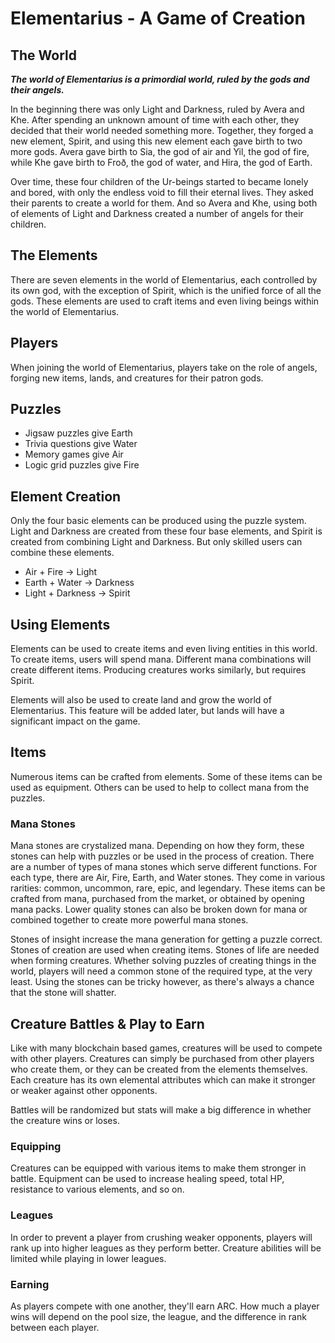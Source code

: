 # Elementarius - A Game of Creation

## The World

***The world of Elementarius is a primordial world, ruled by the gods and their angels.***

In the beginning there was only Light and Darkness, ruled by Avera and Khe. After spending an unknown amount of time with each other, they decided that their world needed something more. Together, they forged a new element, Spirit, and using this new element each gave birth to two more gods. Avera gave birth to Sia, the god of air and Yil, the god of fire, while Khe gave birth to Froð, the god of water, and Hira, the god of Earth.

Over time, these four children of the Ur-beings started to became lonely and bored, with only the endless void to fill their eternal lives. They asked their parents to create a world for them. And so Avera and Khe, using both of elements of Light and Darkness created a number of angels for their children.

## The Elements

There are seven elements in the world of Elementarius, each controlled by its own god, with the exception of Spirit, which is the unified force of all the gods. These elements are used to craft items and even living beings within the world of Elementarius.

## Players

When joining the world of Elementarius, players take on the role of angels, forging new items, lands, and creatures for their patron gods.

## Puzzles

- Jigsaw puzzles give Earth
- Trivia questions give Water
- Memory games give Air
- Logic grid puzzles give Fire

## Element Creation

Only the four basic elements can be produced using the puzzle system. Light and Darkness are created from these four base elements, and Spirit is created from combining Light and Darkness. But only skilled users can combine these elements.

- Air + Fire -> Light
- Earth + Water -> Darkness
- Light + Darkness -> Spirit

## Using Elements

Elements can be used to create items and even living entities in this world. To create items, users will spend mana. Different mana combinations will create different items. Producing creatures works similarly, but requires Spirit.

Elements will also be used to create land and grow the world of Elementarius. This feature will be added later, but lands will have a significant impact on the game.

## Items

Numerous items can be crafted from elements. Some of these items can be used as equipment. Others can be used to help to collect mana from the puzzles.

### Mana Stones

Mana stones are crystalized mana. Depending on how they form, these stones can help with puzzles or be used in the process of creation. There are a number of types of mana stones which serve different functions. For each type, there are Air, Fire, Earth, and Water stones. They come in various rarities: common, uncommon, rare, epic, and legendary. These items can be crafted from mana, purchased from the market, or obtained by opening mana packs. Lower quality stones can also be broken down for mana or combined together to create more powerful mana stones.

Stones of insight increase the mana generation for getting a puzzle correct. Stones of creation are used when creating items. Stones of life are needed when forming creatures. Whether solving puzzles of creating things in the world, players will need a common stone of the required type, at the very least. Using the stones can be tricky however, as there's always a chance that the stone will shatter.

## Creature Battles & Play to Earn

Like with many blockchain based games, creatures will be used to compete with other players. Creatures can simply be purchased from other players who create them, or they can be created from the elements themselves. Each creature has its own elemental attributes which can make it stronger or weaker against other opponents.

Battles will be randomized but stats will make a big difference in whether the creature wins or loses.

### Equipping

Creatures can be equipped with various items to make them stronger in battle. Equipment can be used to increase healing speed, total HP, resistance to various elements, and so on.

### Leagues

In order to prevent a player from crushing weaker opponents, players will rank up into higher leagues as they perform better. Creature abilities will be limited while playing in lower leagues.

### Earning

As players compete with one another, they'll earn ARC. How much a player wins will depend on the pool size, the league, and the difference in rank between each player.
